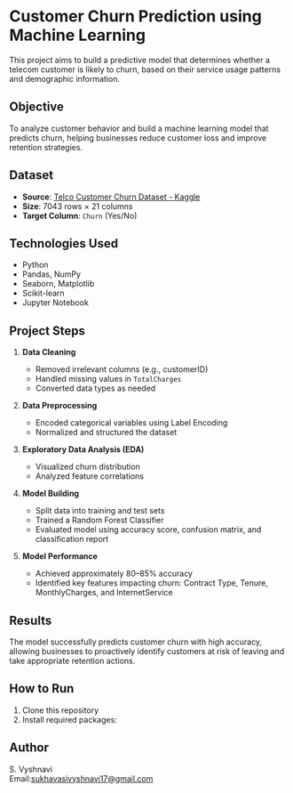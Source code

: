 # Customer Churn Prediction using Machine Learning

This project aims to build a predictive model that determines whether a telecom customer is likely to churn, based on their service usage patterns and demographic information.

## Objective

To analyze customer behavior and build a machine learning model that predicts churn, helping businesses reduce customer loss and improve retention strategies.

## Dataset

- **Source**: [Telco Customer Churn Dataset - Kaggle](https://www.kaggle.com/datasets/blastchar/telco-customer-churn)
- **Size**: 7043 rows × 21 columns
- **Target Column**: `Churn` (Yes/No)

## Technologies Used

- Python
- Pandas, NumPy
- Seaborn, Matplotlib
- Scikit-learn
- Jupyter Notebook

## Project Steps

1. **Data Cleaning**
   - Removed irrelevant columns (e.g., customerID)
   - Handled missing values in `TotalCharges`
   - Converted data types as needed

2. **Data Preprocessing**
   - Encoded categorical variables using Label Encoding
   - Normalized and structured the dataset

3. **Exploratory Data Analysis (EDA)**
   - Visualized churn distribution
   - Analyzed feature correlations

4. **Model Building**
   - Split data into training and test sets
   - Trained a Random Forest Classifier
   - Evaluated model using accuracy score, confusion matrix, and classification report

5. **Model Performance**
   - Achieved approximately 80–85% accuracy
   - Identified key features impacting churn: Contract Type, Tenure, MonthlyCharges, and InternetService

## Results

The model successfully predicts customer churn with high accuracy, allowing businesses to proactively identify customers at risk of leaving and take appropriate retention actions.

## How to Run

1. Clone this repository
2. Install required packages:

## Author

S. Vyshnavi  
Email:sukhavasivyshnavi17@gmail.com
